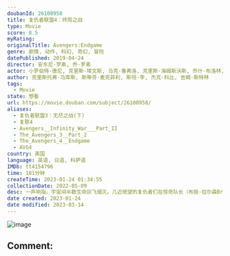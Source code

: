 ```yaml
---
doubanId: 26100958
title: 复仇者联盟4：终局之战
type: Movie
score: 8.5
myRating: 
originalTitle: Avengers:Endgame
genre: 剧情, 动作, 科幻, 奇幻, 冒险
datePublished: 2019-04-24
director: 安东尼·罗素, 乔·罗素
actor: 小罗伯特·唐尼, 克里斯·埃文斯, 马克·鲁弗洛, 克里斯·海姆斯沃斯, 乔什·布洛林, 保罗·路德, 凯伦·吉兰, 杰瑞米·雷纳, 斯嘉丽·约翰逊, 唐·钱德尔, 布丽·拉尔森, 布莱德利·库珀, 泰莎·汤普森, 汤姆·赫兰德, 伊丽莎白·奥尔森, 本尼迪克特·康伯巴奇, 蒂尔达·斯文顿, 格温妮斯·帕特洛, 蕾妮·罗素, 约翰·斯拉特里, 查德维克·博斯曼, 安东尼·麦凯, 塞巴斯蒂安·斯坦, 克里斯·帕拉特, 汤姆·希德勒斯顿, 佐伊·索尔达娜, 丹娜·奎里拉, 本尼迪克特·黄, 庞·克莱门捷夫, 戴夫·巴蒂斯塔, 利蒂希娅·赖特, 伊万杰琳·莉莉, 乔恩·费儒, 海莉·阿特维尔, 娜塔莉·波特曼, 玛丽莎·托梅, 塔伊加·维迪提, 安吉拉·贝塞特, 迈克尔·道格拉斯, 米歇尔·菲佛, 威廉·赫特, 寇碧·史莫德斯, 肖恩·古恩, 温斯顿·杜克, 琳达·卡德里尼, 马克斯米利亚诺·赫尔南德斯, 弗兰克·格里罗, 真田广之, 汤姆, 詹姆斯·达西, 雅各布·巴特朗, 范·迪塞尔, 罗伯特·雷德福, 塞缪尔·杰克逊, 伊薇特·尼科尔·布朗, 卡梅伦·布鲁姆布罗, 蒂莫西·卡尔, 凯瑞·康顿, 迈克尔·, 凯莉·库恩, 艾玛·福尔曼, 雷纳·加拉赫, 丹妮拉·加斯基, 郑肯, 小弗洛伊德·安东尼·约翰, 斯坦·李, 罗斯·马昆德, 布伦特·麦吉, 迈克尔·皮耶里诺·米勒, 卡兰·马尔韦, 泰瑞·诺塔里, 吉米·雷·皮肯斯, 迈克尔·詹姆斯·肖, 泰·辛普金斯, 格雷格·蒂芬, 艾娃·罗素, 乔·罗素, 玛丽亚·, 本杰明·韦弗, 劳尔·阿尔坎塔, 雅各布·埃文斯, 何塞·阿尔弗雷多·费尔南德斯, 布伦特·莫雷尔·加斯金斯, 安东尼·, 肖恩·麦克米伦, 罗伯特·佩恩, 麦克斯威尔·海史密斯, 罗伯特·廷斯利, 费斯·洛根, 保罗·皮尔斯伯里, 特拉维斯·汤普森, 亚历珊德拉, 贾迈尔·钱伯斯, undefined, 张闻天, 詹妮弗·拉塞尔, 杰克·尚皮永, 杰克逊·艾顿
author: 克里斯托弗·马库斯, 斯蒂芬·麦克菲利, 斯坦·李, 杰克·科比, 吉姆·斯特林
tags:
  - Movie
state: 想看
url: https://movie.douban.com/subject/26100958/
aliases:
  - 复仇者联盟3：无尽之战(下)
  - 复联4
  - Avengers__Infinity_War___Part_II
  - The_Avengers_3__Part_2
  - The_Avengers_4__Endgame
  - AVG4
country: 美国
language: 英语, 日语, 科萨语
IMDb: tt4154796
time: 181分钟
createTime: 2023-01-24 01:34:55
collectionDate: 2022-05-09
desc: 一声响指，宇宙间半数生命灰飞烟灭。几近绝望的复仇者们在惊奇队长（布丽·拉尔森BrieLarson饰）的帮助下找到灭霸（乔什·布洛林JoshBrolin饰）归隐之处，却得知六颗无限宝石均被销...
date created: 2023-01-24
date modified: 2023-03-14
---
```


![image](p2552058346.jpg)

Comment:
---
